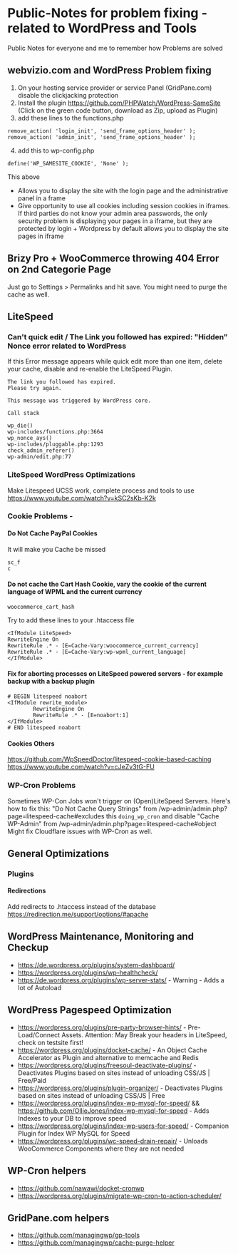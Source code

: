 # Public-Notes for problem fixing - related to WordPress and Tools
Public Notes for everyone and me to remember how Problems are solved

## webvizio.com and WordPress Problem fixing
1. On your hosting service provider or service Panel (GridPane.com) disable the clickjacking protection
2. Install the plugin https://github.com/PHPWatch/WordPress-SameSite
(Click on the green code button, download as Zip, upload as Plugin)
3. add these lines to the functions.php
```
remove_action( 'login_init', 'send_frame_options_header' );
remove_action( 'admin_init', 'send_frame_options_header' );
``` 
4. add this to wp-config.php
```
define('WP_SAMESITE_COOKIE', 'None' );
```

This above 
- Allows you to display the site with the login page and the administrative panel in a frame
- Give opportunity to use all cookies including session cookies in iframes.
If third parties do not know your admin area passwords, the only security problem is displaying your pages in a iframe, but they are protected by login + Wordpress by default allows you to display the site pages in iframe

## Brizy Pro + WooCommerce throwing 404 Error on 2nd Categorie Page
Just go to Settings > Permalinks and hit save. You might need to purge the cache as well.

## LiteSpeed 
### Can't quick edit / The Link you followed has expired: "Hidden" Nonce error related to WordPress
If this Error message appears while quick edit more than one item, delete your cache, disable and re-enable the LiteSpeed Plugin.
```log
The link you followed has expired.
Please try again.

This message was triggered by WordPress core.

Call stack

wp_die()
wp-includes/functions.php:3664
wp_nonce_ays()
wp-includes/pluggable.php:1293
check_admin_referer()
wp-admin/edit.php:77
```

### LiteSpeed WordPress Optimizations
Make Litespeed UCSS work, complete process and tools to use
https://www.youtube.com/watch?v=kSC2sKb-K2k

### Cookie Problems - 
#### Do Not Cache PayPal Cookies
It will make you Cache be missed
```
sc_f
c
```

#### Do not cache the Cart Hash Cookie, vary the cookie of the current language of WPML and the current currency
```
woocommerce_cart_hash
```
Try to add these lines to your .htaccess file

```
<IfModule LiteSpeed>
RewriteEngine On 
RewriteRule .* - [E=Cache-Vary:woocommerce_current_currency]
RewriteRule .* - [E=Cache-Vary:wp-wpml_current_language]
</IfModule>
```
#### Fix for aborting processes on LiteSpeed powered servers - for example backup with a backup plugin
```
# BEGIN litespeed noabort
<IfModule rewrite_module>
        RewriteEngine On
        RewriteRule .* - [E=noabort:1]
</IfModule>
# END litespeed noabort
```


#### Cookies Others
https://github.com/WpSpeedDoctor/litespeed-cookie-based-caching
https://www.youtube.com/watch?v=cJeZv3tG-FU

### WP-Cron Problems
Sometimes WP-Con Jobs won't trigger on (Open)LiteSpeed Servers. Here's how to fix this:
"Do Not Cache Query Strings" from /wp-admin/admin.php?page=litespeed-cache#excludes this 
`doing_wp_cron`
and disable "Cache WP-Admin" from /wp-admin/admin.php?page=litespeed-cache#object 
Might fix Cloudflare issues with WP-Cron as well.

## General Optimizations
### Plugins
#### Redirections
Add redirects to .htaccess instead of the database
https://redirection.me/support/options/#apache

## WordPress Maintenance, Monitoring and Checkup
- https://de.wordpress.org/plugins/system-dashboard/
- https://wordpress.org/plugins/wp-healthcheck/
- https://de.wordpress.org/plugins/wp-server-stats/ - Warning - Adds a lot of Autoload

## WordPress Pagespeed Optimization
- https://wordpress.org/plugins/pre-party-browser-hints/ - Pre-Load/Connect Assets. Attention: May Break your headers in LiteSpeed, check on testsite first!
- https://wordpress.org/plugins/docket-cache/ - An Object Cache Accelerator as Plugin and alternative to memcache and Redis
- https://wordpress.org/plugins/freesoul-deactivate-plugins/ - Deactivates Plugins based on sites instead of unloading CSS/JS |  Free/Paid
- https://wordpress.org/plugins/plugin-organizer/ - Deactivates Plugins based on sites instead of unloading CSS/JS | Free
- https://wordpress.org/plugins/index-wp-mysql-for-speed/ && https://github.com/OllieJones/index-wp-mysql-for-speed - Adds Indexes to your DB to improve speed
- https://wordpress.org/plugins/index-wp-users-for-speed/ - Companion Plugin for Index WP MySQL for Speed
- https://wordpress.org/plugins/wc-speed-drain-repair/ - Unloads WooCommerce Components where they are not needed

## WP-Cron helpers
- https://github.com/nawawi/docket-cronwp
- https://wordpress.org/plugins/migrate-wp-cron-to-action-scheduler/

## GridPane.com helpers
- https://github.com/managingwp/gp-tools
- https://github.com/managingwp/cache-purge-helper

